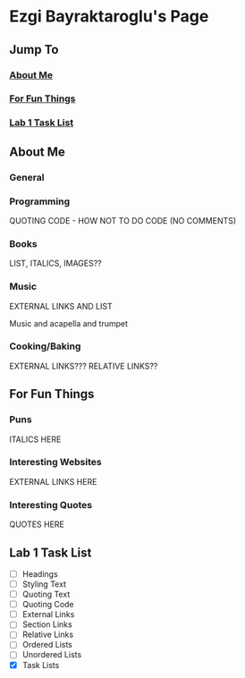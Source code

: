 # Ezgi Bayraktaroglu's Page


## Jump To

### [About Me](https://github.com/ebayraktaroglu/CSE110/blob/favorite-programming-language/index.md#about-me)

### [For Fun Things](https://github.com/ebayraktaroglu/CSE110/blob/favorite-programming-language/index.md#for-fun-things-1)

### [Lab 1 Task List](https://github.com/ebayraktaroglu/CSE110/blob/favorite-programming-language/index.md#lab-1-task-list-1)

## About Me

### General

### Programming

QUOTING CODE - HOW NOT TO DO CODE (NO COMMENTS)

### Books

LIST, ITALICS, IMAGES??

### Music

EXTERNAL LINKS AND LIST

Music and acapella and trumpet

### Cooking/Baking

EXTERNAL LINKS??? RELATIVE LINKS??

## For Fun Things

### Puns

ITALICS HERE

### Interesting Websites

EXTERNAL LINKS HERE

### Interesting Quotes

QUOTES HERE



## Lab 1 Task List

- [ ] Headings
- [ ] Styling Text
- [ ] Quoting Text
- [ ] Quoting Code
- [ ] External Links
- [ ] Section Links
- [ ] Relative Links
- [ ] Ordered Lists
- [ ] Unordered Lists
- [x] Task Lists
